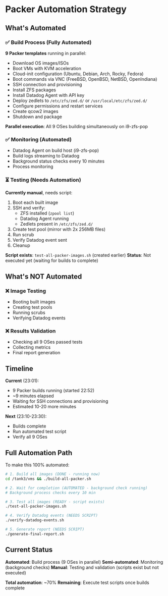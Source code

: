 # Packer Automation Strategy

## What's Automated

### ✅ Build Process (Fully Automated)
**9 Packer templates** running in parallel:
- Download OS images/ISOs
- Boot VMs with KVM acceleration
- Cloud-init configuration (Ubuntu, Debian, Arch, Rocky, Fedora)
- Boot commands via VNC (FreeBSD, OpenBSD, NetBSD, OpenIndiana)
- SSH connection and provisioning
- Install ZFS packages
- Install Datadog Agent with API key
- Deploy zedlets to `/etc/zfs/zed.d/` or `/usr/local/etc/zfs/zed.d/`
- Configure permissions and restart services
- Create qcow2 images
- Shutdown and package

**Parallel execution**: All 9 OSes building simultaneously on i9-zfs-pop

### ✅ Monitoring (Automated)
- Datadog Agent on build host (i9-zfs-pop)
- Build logs streaming to Datadog
- Background status checks every 10 minutes
- Process monitoring

### ⏳ Testing (Needs Automation)
**Currently manual**, needs script:
1. Boot each built image
2. SSH and verify:
   - ZFS installed (`zpool list`)
   - Datadog Agent running
   - Zedlets present in `/etc/zfs/zed.d/`
3. Create test pool (mirror with 2x 256MB files)
4. Run scrub
5. Verify Datadog event sent
6. Cleanup

**Script exists**: `test-all-packer-images.sh` (created earlier)
**Status**: Not executed yet (waiting for builds to complete)

## What's NOT Automated

### ❌ Image Testing
- Booting built images
- Creating test pools
- Running scrubs
- Verifying Datadog events

### ❌ Results Validation
- Checking all 9 OSes passed tests
- Collecting metrics
- Final report generation

## Timeline

**Current** (23:01):
- 9 Packer builds running (started 22:52)
- ~9 minutes elapsed
- Waiting for SSH connections and provisioning
- Estimated 10-20 more minutes

**Next** (23:10-23:30):
- Builds complete
- Run automated test script
- Verify all 9 OSes

## Full Automation Path

To make this 100% automated:

```bash
# 1. Build all images (DONE - running now)
cd /tank3/vms && ./build-all-packer.sh

# 2. Wait for completion (AUTOMATED - background check running)
# Background process checks every 10 min

# 3. Test all images (READY - script exists)
./test-all-packer-images.sh

# 4. Verify Datadog events (NEEDS SCRIPT)
./verify-datadog-events.sh

# 5. Generate report (NEEDS SCRIPT)
./generate-final-report.sh
```

## Current Status

**Automated**: Build process (9 OSes in parallel)
**Semi-automated**: Monitoring (background checks)
**Manual**: Testing and validation (scripts exist but not executed)

**Total automation**: ~70%
**Remaining**: Execute test scripts once builds complete
